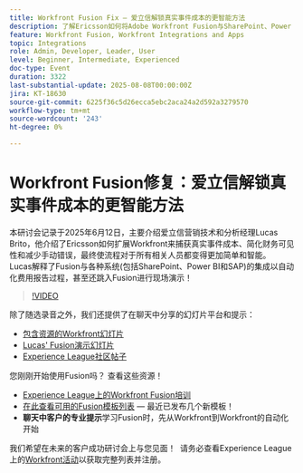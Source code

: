 ```yaml
---
title: Workfront Fusion Fix — 爱立信解锁真实事件成本的更智能方法
description: 了解Ericsson如何将Adobe Workfront Fusion与SharePoint、Power BI和SAP结合使用，以自动化费用报表、提高财务可见性并减少手动错误。
feature: Workfront Fusion, Workfront Integrations and Apps
topic: Integrations
role: Admin, Developer, Leader, User
level: Beginner, Intermediate, Experienced
doc-type: Event
duration: 3322
last-substantial-update: 2025-08-08T00:00:00Z
jira: KT-18630
source-git-commit: 6225f36c5d26ecca5ebc2aca24a2d592a3279570
workflow-type: tm+mt
source-wordcount: '243'
ht-degree: 0%

---
```



# Workfront Fusion修复：爱立信解锁真实事件成本的更智能方法

本研讨会记录于2025年6月12日，主要介绍爱立信营销技术和分析经理Lucas Brito，他介绍了Ericsson如何扩展Workfront来捕获真实事件成本、简化财务可见性和减少手动错误，最终使流程对于所有相关人员都变得更加简单和智能。 Lucas解释了Fusion与各种系统(包括SharePoint、Power BI和SAP)的集成以自动化费用报告过程，甚至还跳入Fusion进行现场演示！

>[!VIDEO](https://video.tv.adobe.com/v/3469977/?learn=on&enablevpops)

除了随选录音之外，我们还提供了在聊天中分享的幻灯片平台和提示：  
* [包含资源的Workfront幻灯片](https://workfront-experience.s3.us-west-2.amazonaws.com/Training/Guides/Customer+Success+at+Scale/061225+-+The+Workfront+Fusion+Fix+-+Ericsson's+Smarter+Way+to+Unlocking+True+Event+Costs.pdf)
* [Lucas&#39; Fusion演示幻灯片](https://workfront-experience.s3.us-west-2.amazonaws.com/Training/Guides/Customer+Success+at+Scale/Ericsson+Event+Slides-+Expense+Reporting+with+Fusion.pdf)
* [Experience League社区帖子](https://experienceleaguecommunities.adobe.com/t5/workfront-discussions/event-follow-up-the-workfront-fusion-fix-ericsson-s-smarter-way/td-p/759188)

您刚刚开始使用Fusion吗？ 查看这些资源！ 
* [Experience League上的Workfront Fusion培训](https://experienceleague.adobe.com/en/docs/workfront-learn/tutorials-workfront/fusion/welcome-to-workfront-fusion/workfront-fusion-overview)
* [在此查看可用的Fusion模板列表](https://experienceleague.adobe.com/en/docs/workfront-fusion/using/create-and-manage-templates/currently-available-fusion-templates) — 最近已发布几个新模板！  
* **聊天中客户的专业提示**&#x200B;学习Fusion时，先从Workfront到Workfront的自动化开始 

我们希望在未来的客户成功研讨会上与您见面！  请务必查看Experience League上的[Workfront活动](https://experienceleague.adobe.com/events/?filters=Workfront)以获取完整列表并注册。